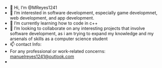 - 👋 Hi, I’m @MReyes1241
- 👀 I’m interested in software development, especially game developmnet, web development, and app development.
- 🌱 I’m currently learning how to code in c++
- 💞️ I’m looking to collaborate on any interesting projects that involve software development, as i am trying to expand my knowledge and my arsenals of skills as a computer science student
- 📫 contact Info:
- For any professional or work-related concerns: manuelreyes1241@outlook.com
- 

<!---
MReyes1241/MReyes1241 is a ✨ special ✨ repository because its `README.md` (this file) appears on your GitHub profile.
You can click the Preview link to take a look at your changes.
--->
